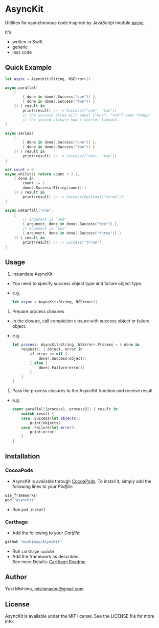 # AsyncKit

Utilities for asynchronous code inspired by JavaScript module [async](https://github.com/caolan/async).

It's
- written in Swift
- generic
- less code

## Quick Example

```swift
let async = AsyncKit<String, NSError>()

async.parallel(
    [
        { done in done(.Success("one")) },
        { done in done(.Success("two")) }
    ]) { result in
        print(result) // -> Success(["one", "two"])
        // the success array will equal ["one", "two"] even though
        // the second closure had a shorter timeout.
}

async.series(
    [
        { done in done(.Success("one")) },
        { done in done(.Success("two")) }
    ]) { result in
        print(result) // -> Success(["one", "two"])
}

var count = 0
async.whilst({ return count < 3 },
    { done in
        count += 1
        done(.Success(String(count)))
    }) { result in
        print(result) // -> Success(Optional("three"))
}

async.waterfall("one",
    [
        // argument is "one"
        { argument, done in done(.Success("two")) },
        // argument is "two"
        { argument, done in done(.Success("three")) }
    ]) { result in
        print(result) // -> Success("three")
}
```

## Usage

1. Instantiate AsyncKit
  - You need to specify success object type and failure object type.
  - e.g.

    ```swift
    let async = AsyncKit<String, NSError>()
    ```

1. Prepare process closures
  - In the closure, call completion closure with success object or failure object.
  - e.g.

    ```swift
    let process: AsyncKit<String, NSError>.Process = { done in
        request() { object, error in
            if error == nil {
                done(.Success(object))
            } else {
                done(.Failure(error))
            }
        }
    }
    ```

1. Pass the process closures to the AsyncKit function and receive result
  - e.g.

    ```swift
    async.parallel([process1, process2]) { result in
        switch result {
        case .Success(let objects):
            print(objects)
        case .Failure(let error):
            print(error)
        }
    }
    ```

## Installation

### CocoaPods
- AsyncKit is available through [CocoaPods](http://cocoapods.org). To install
it, simply add the following lines to your *Podfile*:

```ruby
use_frameworks!
pod "AsyncKit"
```

- Run `pod install`

### Carthage

- Add the following to your *Cartfile*:

```bash
github "mishimay/AsyncKit"
```

- Run `carthage update`
- Add the framework as described.
<br> See more Details: [Carthage Readme](https://github.com/Carthage/Carthage#adding-frameworks-to-an-application)


## Author

Yuki Mishima, mishimaybe@gmail.com

## License

AsyncKit is available under the MIT license. See the LICENSE file for more info.
